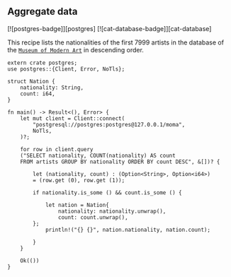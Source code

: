 ## Aggregate data

[![postgres-badge]][postgres] [![cat-database-badge]][cat-database]

This recipe lists the nationalities of the first 7999 artists in the database of the [`Museum of Modern Art`] in descending order.

```rust,no_run
extern crate postgres;
use postgres::{Client, Error, NoTls};

struct Nation {
    nationality: String,
    count: i64,
}

fn main() -> Result<(), Error> {
    let mut client = Client::connect(
        "postgresql://postgres:postgres@127.0.0.1/moma",
        NoTls,
    )?;

    for row in client.query 
	("SELECT nationality, COUNT(nationality) AS count 
	FROM artists GROUP BY nationality ORDER BY count DESC", &[])? {
        
        let (nationality, count) : (Option<String>, Option<i64>) 
		= (row.get (0), row.get (1));
        
        if nationality.is_some () && count.is_some () {

            let nation = Nation{
                nationality: nationality.unwrap(),
                count: count.unwrap(),
        };
            println!("{} {}", nation.nationality, nation.count);
            
        }
    }

    Ok(())
}
```

[`Museum of Modern Art`]: https://github.com/MuseumofModernArt/collection/blob/master/Artists.csv
